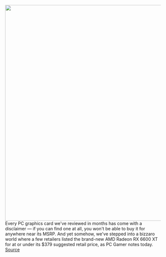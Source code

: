 <img src='https://cdn.vox-cdn.com/thumbor/QtCgF4GlSVOMY6cOB3jAoUG5Rfk=/0x0:1260x709/1200x800/filters:focal(530x255:730x455)/cdn.vox-cdn.com/uploads/chorus_image/image/69716791/910022_amd_radeon_6600XT_angle1260x709_0.0.jpg' width='700px' /><br/>
Every PC graphics card we've reviewed in months has come with a disclaimer — if you can find one at all, you won't be able to buy it for anywhere near its MSRP. And yet somehow, we've stepped into a bizzaro world where a few retailers listed the brand-new AMD Radeon RX 6600 XT for at or under its $379 suggested retail price, as PC Gamer notes today.
<a href='https://www.theverge.com/2021/8/12/22622066/amd-rx-6600-xt-sale-msrp-micro-center-379-dollars'> Source <a/>